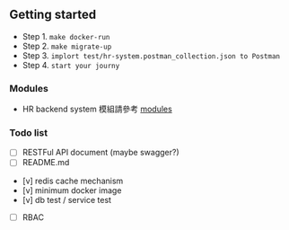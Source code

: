 ## Getting started
- Step 1. `make docker-run`
- Step 2. `make migrate-up`
- Step 3. `implort test/hr-system.postman_collection.json to Postman`
- Step 4. `start your journy`

### Modules
- HR backend system 模組請參考 [modules](modules.md)

### Todo list
- [ ] RESTFul API document (maybe swagger?)
- [ ] README.md
- [v] redis cache mechanism
- [v] minimum docker image
- [v] db test / service test
- [ ] RBAC